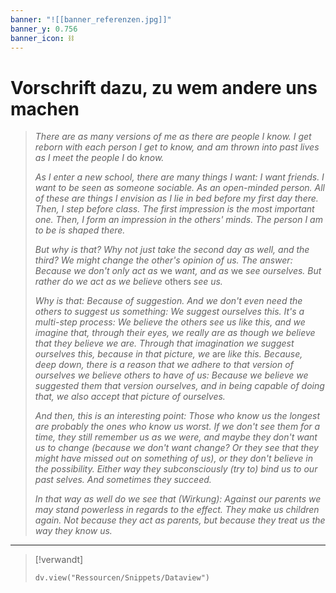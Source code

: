 ```yaml
---
banner: "![[banner_referenzen.jpg]]"
banner_y: 0.756
banner_icon: ⛓️
---
```


# Vorschrift dazu, zu wem andere uns machen

> _There are as many versions of me as there are people I know. I get reborn with each person I get to know, and am thrown into past lives as I meet the people I_ do _know._
> 
> _As I enter a new school, there are many things I want: I want friends. I want to be seen as someone sociable. As an open-minded person. All of these are things I envision as I lie in bed before my first day there. Then, I step before class. The first impression is the most important one. Then, I form an impression in the others' minds. The person I am to be is shaped there._
> 
> _But why is that? Why not just take the second day as well, and the third? We might change the other's opinion of us. The answer: Because we don't only act as_ we _want, and as_ we _see ourselves. But rather do we act as we believe_ others _see us._
> 
> _Why is that: Because of suggestion. And we don't even need the others to suggest us something: We suggest ourselves this. It's a multi-step process: We believe the others see us like this, and we imagine that, through their eyes, we really are as though we believe that they believe we are. Through that imagination we suggest ourselves this, because in that picture, we_ are _like this. Because, deep down, there is a reason that we adhere to that version of ourselves we believe others to have of us: Because we believe we suggested them that version ourselves, and in being capable of doing that, we also accept that picture of ourselves._
> 
> _And then, this is an interesting point: Those who know us the longest are probably the ones who know us worst. If we don't see them for a time, they still remember us as we were, and maybe they don't want us to change (because we don't want change? Or they see that they might have missed out on something of us), or they don't believe in the possibility. Either way they subconsciously (try to) bind us to our past selves. And sometimes they succeed._
> 
> _In that way as well do we see that (Wirkung): Against our parents we may stand powerless in regards to the effect. They make us children again. Not because they act as parents, but because they treat us the way they know us._

---

> [!verwandt]
> ```dataviewjs
> dv.view("Ressourcen/Snippets/Dataview")
> ```